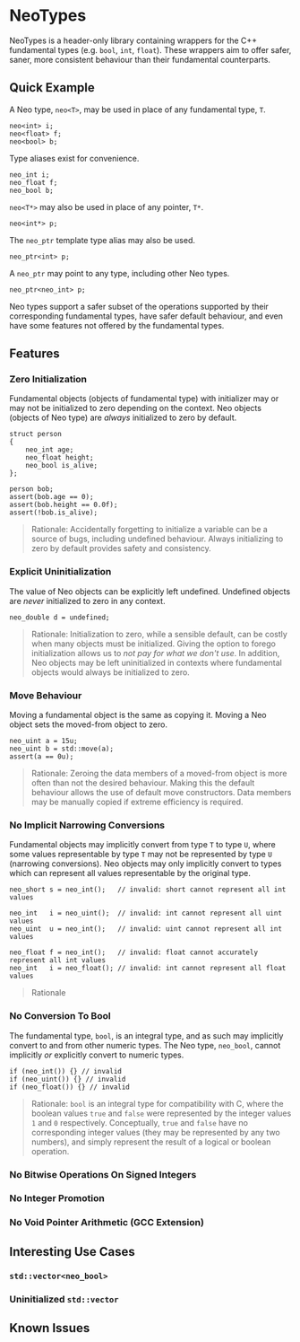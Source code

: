 # NeoTypes

NeoTypes is a header-only library containing wrappers for the C++ fundamental types (e.g. `bool`, `int`, `float`). These wrappers aim to offer safer, saner, more consistent behaviour than their fundamental counterparts.

## Quick Example

A Neo type, `neo<T>`, may be used in place of any fundamental type, `T`.

    neo<int> i;
    neo<float> f;
    neo<bool> b;

Type aliases exist for convenience.

    neo_int i;
    neo_float f;
    neo_bool b;

`neo<T*>` may also be used in place of any pointer, `T*`.

    neo<int*> p;

The `neo_ptr` template type alias may also be used.

    neo_ptr<int> p;
    
A `neo_ptr` may point to any type, including other Neo types.

    neo_ptr<neo_int> p;

Neo types support a safer subset of the operations supported by their corresponding fundamental types, have safer default behaviour, and even have some features not offered by the fundamental types.

## Features

### Zero Initialization

Fundamental objects (objects of fundamental type) with initializer may or may not be initialized to zero depending on the context. Neo objects (objects of Neo type) are _always_ initialized to zero by default.

    struct person
    {
        neo_int age;
        neo_float height;
        neo_bool is_alive;
    };
    
    person bob;
    assert(bob.age == 0);
    assert(bob.height == 0.0f);
    assert(!bob.is_alive);

> Rationale: Accidentally forgetting to initialize a variable can be a source of bugs, including undefined behaviour. Always initializing to zero by default provides safety and consistency.

### Explicit Uninitialization

The value of Neo objects can be explicitly left undefined. Undefined objects are _never_ initialized to zero in any context.

    neo_double d = undefined;

> Rationale: Initialization to zero, while a sensible default, can be costly when many objects must be initialized. Giving the option to forego initialization allows us to _not pay for what we don't use_. In addition, Neo objects may be left uninitialized in contexts where fundamental objects would always be initialized to zero.

### Move Behaviour

Moving a fundamental object is the same as copying it. Moving a Neo object sets the moved-from object to zero.

    neo_uint a = 15u;
    neo_uint b = std::move(a);
    assert(a == 0u);

> Rationale: Zeroing the data members of a moved-from object is more often than not the desired behaviour. Making this the default behaviour allows the use of default move constructors. Data members may be manually copied if extreme efficiency is required.

### No Implicit Narrowing Conversions

Fundamental objects may implicitly convert from type `T` to type `U`, where some values representable by type `T` may not be represented by type `U` (narrowing conversions). Neo objects may only implicitly convert to types which can represent all values representable by the original type.

    neo_short s = neo_int();   // invalid: short cannot represent all int values
    
    neo_int   i = neo_uint();  // invalid: int cannot represent all uint values
    neo_uint  u = neo_int();   // invalid: uint cannot represent all int values
    
    neo_float f = neo_int();   // invalid: float cannot accurately represent all int values
    neo_int   i = neo_float(); // invalid: int cannot represent all float values

> Rationale

### No Conversion To Bool

The fundamental type, `bool`, is an integral type, and as such may implicitly convert to and from other numeric types. The Neo type, `neo_bool`, cannot implicitly _or_ explicitly convert to numeric types.

    if (neo_int()) {} // invalid
    if (neo_uint()) {} // invalid
    if (neo_float()) {} // invalid

> Rationale: `bool` is an integral type for compatibility with C, where the boolean values `true` and `false` were represented by the integer values `1` and `0` respectively. Conceptually, `true` and `false` have no corresponding integer values (they may be represented by any two numbers), and simply represent the result of a logical or boolean operation.

### No Bitwise Operations On Signed Integers

### No Integer Promotion

### No Void Pointer Arithmetic (GCC Extension)

## Interesting Use Cases

### `std::vector<neo_bool>`

### Uninitialized `std::vector`

## Known Issues
